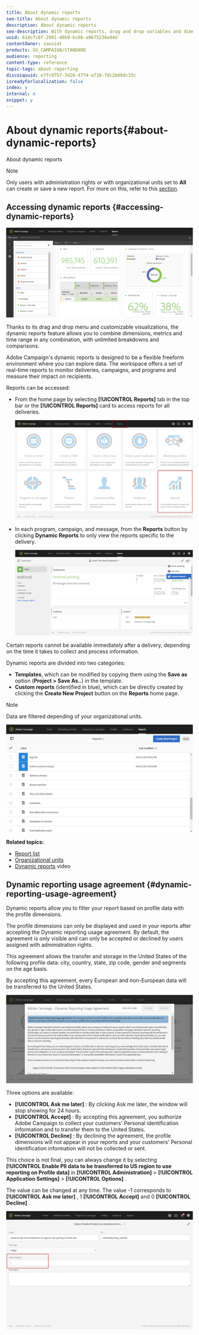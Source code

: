 ```yaml
---
title: About dynamic reports
seo-title: About dynamic reports
description: About dynamic reports
seo-description: With dynamic reports, drag and drop variables and dimensions into your freeform environment and analyze the success of your campaigns.
uuid: 61dcfc6f-2901-40b9-bc66-a0675236a94d
contentOwner: sauviat
products: SG_CAMPAIGN/STANDARD
audience: reporting
content-type: reference
topic-tags: about-reporting
discoiquuid: e7fc9757-3426-4774-a710-7dc2b60dc33c
isreadyforlocalization: false
index: y
internal: n
snippet: y
---
```


# About dynamic reports{#about-dynamic-reports}

About dynamic reports

>[!NOTE]
>
>Only users with administration rights or with organizational units set to **All** can create or save a new report. For more on this, refer to this [section](../../administration/using/types-of-users.md).

## Accessing dynamic reports {#accessing-dynamic-reports}

![](assets/dynamic_report_intro.png)

Thanks to its drag and drop menu and customizable visualizations, the dynamic reports feature allows you to combine dimensions, metrics and time range in any combination, with unlimited breakdowns and comparisons.

Adobe Campaign's dynamic reports is designed to be a flexible freeform environment where you can explore data. The workspace offers a set of real-time reports to monitor deliveries, campaigns, and programs and measure their impact on recipients.

Reports can be accessed:

* From the home page by selecting **[!UICONTROL Reports]** tab in the top bar or the **[!UICONTROL Reports]** card to access reports for all deliveries.

  ![](assets/campaign_reports_access.png)

* In each program, campaign, and message, from the **Reports** button by clicking **Dynamic Reports** to only view the reports specific to the delivery.

  ![](assets/campaign_reports_description.png)

Certain reports cannot be available immediately after a delivery, depending on the time it takes to collect and process information.

Dynamic reports are divided into two categories:

* **Templates**, which can be modified by copying them using the **Save as** option (**Project > Save As..**) in the template.
* **Custom reports** (identified in blue), which can be directly created by clicking the **Create New Project** button on the **Reports** home page.

>[!NOTE]
>
>Data are filtered depending of your organizational units.

![](assets/dynamic_report_overview.png)

**Related topics:**

* [Report list](../../reporting/using/defining-the-report-period.md)
* [Organizational units](../../administration/using/organizational-units.md)
* [Dynamic reports](https://helpx.adobe.com/campaign/kt/acs/using/acs-creating-a-dynamic-report-feature-video-use.html) video

## Dynamic reporting usage agreement {#dynamic-reporting-usage-agreement}

Dynamic reports allow you to filter your report based on profile data with the profile dimensions.

The profile dimensions can only be displayed and used in your reports after accepting the Dynamic reporting usage agreement. By default, the agreement is only visible and can only be accepted or declined by users assigned with administration rights.

This agreement allows the transfer and storage in the United States of the following profile data: city, country, state, zip code, gender and segments on the age basis.

By accepting this agreement, every European and non-European data will be transferred to the United States.

![](assets/PII_window.png)

Three options are available:

* **[!UICONTROL Ask me later]** : By clicking Ask me later, the window will stop showing for 24 hours.
* **[!UICONTROL Accept]** : By accepting this agreement, you authorize Adobe Campaign to collect your customers' Personal identification information and to transfer them to the United States.
* **[!UICONTROL Decline]** : By declining the agreement, the profile dimensions will not appear in your reports and your customers' Personal identification information will not be collected or sent.

This choice is not final, you can always change it by selecting **[!UICONTROL Enable PII data to be transferred to US region to use reporting on Profile data]** in **[!UICONTROL Administration]** > **[!UICONTROL Application Settings]** > **[!UICONTROL Options]** .

The value can be changed at any time. The value -1 corresponds to **[!UICONTROL Ask me later]** , 1 **[!UICONTROL Accept]** and 0 **[!UICONTROL Decline]** .

![](assets/PII_window_2.png)

